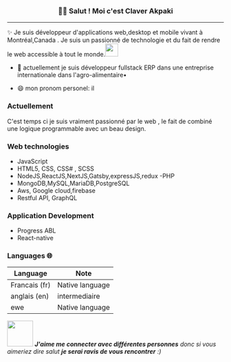 <h3 align="center">👋🏽 Salut ! Moi c'est Claver Akpaki </h3>

---
✨ Je suis développeur d'applications web,desktop et mobile vivant à Montréal,Canada . Je suis un passionné de technologie et du fait de rendre le web accessible à tout le monde.<img src="https://media.giphy.com/media/WUlplcMpOCEmTGBtBW/giphy.gif" width="30"> 
   
 
 - 🔭 actuellement je suis développeur fullstack ERP dans une entreprise internationale dans l'agro-alimentaire•
 
 - 😄 mon pronom personel: il

### Actuellement
  C'est temps ci je suis vraiment passionné par le web , le fait de combiné une logique programmable avec un beau design.
 

### Web technologies

- JavaScript
- HTML5, CSS, CSS# , SCSS
- NodeJS,ReactJS,NextJS,Gatsby,expressJS,redux
-PHP
- MongoDB,MySQL,MariaDB,PostgreSQL
- Aws, Google cloud,firebase
- Restful API, GraphQL

### Application Development

- Progress ABL
- React-native



### Languages 🌐

| Language      | Note                                                        |
| ------------- | ------------------------------------------------------------------------- |
| Francais (fr) | Native language            |
| anglais (en)  | intermediaire |
| ewe           |   Native language                                                   |


<img src="https://media.giphy.com/media/LnQjpWaON8nhr21vNW/giphy.gif" width="60"> <em><b>J'aime me connecter avec différentes personnes</b> donc si vous aimeriez dire salut <b>je serai ravis de vous rencontrer</b> :)</em>


